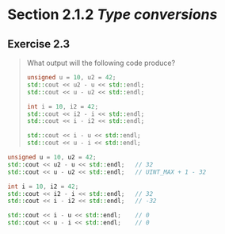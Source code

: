 # Section 2.1.2 _Type conversions_

## Exercise 2.3

> What output will the following code produce?
> ```cpp
> unsigned u = 10, u2 = 42;
> std::cout << u2 - u << std::endl;
> std::cout << u - u2 << std::endl;
>
> int i = 10, i2 = 42;
> std::cout << i2 - i << std::endl;
> std::cout << i - i2 << std::endl;
>
> std::cout << i - u << std::endl;
> std::cout << u - i << std::endl;
> ```

```cpp
unsigned u = 10, u2 = 42;
std::cout << u2 - u << std::endl;   // 32
std::cout << u - u2 << std::endl;   // UINT_MAX + 1 - 32

int i = 10, i2 = 42;
std::cout << i2 - i << std::endl;   // 32
std::cout << i - i2 << std::endl;   // -32

std::cout << i - u << std::endl;    // 0
std::cout << u - i << std::endl;    // 0
```
